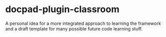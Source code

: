 docpad-plugin-classroom
=======================

A personal idea for a more integrated approach to learning the framework and a draft template for many possible future code learning stuff.
